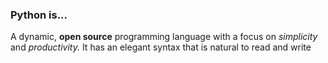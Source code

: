 ### Python is... ###
A dynamic, **open source** programming language with a focus on *simplicity* and *productivity.* It has an  elegant syntax that is natural to read and write